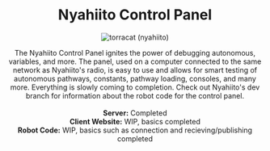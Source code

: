 <h1 align="center">
Nyahiito Control Panel
</h1>

<p align="center">
  <img src="https://cdn.discordapp.com/attachments/736359303744585821/1082502585489035345/ico.png" alt="torracat (nyahiito)"/>
</p>

<p align="center">
The Nyahiito Control Panel ignites the power of debugging autonomous, variables, and more. The panel, used on a computer connected to the same network as Nyahiito's radio, is easy to use and allows for smart testing of autonomous pathways, constants, pathway loading, consoles, and many more. Everything is slowly coming to completion. Check out Nyahiito's dev branch for information about the robot code for the control panel.
<br><br>
<b>Server:</b> Completed<br>
<b>Client Website:</b> WIP, basics completed<br>
<b>Robot Code:</b> WIP, basics such as connection and recieving/publishing completed
</b>
</p>

